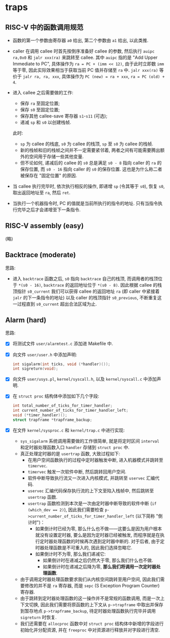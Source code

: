 # traps

## RISC-V 中的函数调用规范

- 函数的第一个参数由寄存器 `a0` 给出, 第二个参数由 `a1` 给出, 以此类推.
- caller 在调用 callee 时首先按倒序准备好 callee 的参数, 然后执行 `auipc ra,0x0` 和 `jalr xxx(ra)` 来跳转至 callee. 其中 `auipc` 指的是 "Add Upper Immediate to PC", 具体操作为 `ra = PC + (imm << 12)`, 由于此时立即数 `imm` 等于零, 因此实际效果相当于获取当前 PC 值并存储至 `ra` 中. `jalr xxx(ra)` 等价于 `jalr ra, ra, xxx`, 具体操作为 `PC (new) = ra + xxx`, `ra = PC (old) + 4`.
- 进入 callee 之后需要做的工作:
  - 保存 `ra` 至固定位置;
  - 保存 `s0` 至固定位置;
  - 保存其他 callee-save 寄存器 `s1`-`s11` (可选);
  - 递减 `sp` 和 `s0` 以创建栈帧.
  
  此时:
  
  - `sp` 为 callee 的栈底, `s0` 为 callee 的栈顶, `sp` 至 `s0` 为 callee 的栈帧.
  - 新的栈帧和旧的栈帧之间并不一定需要紧邻着, 两者之间有可能需要腾出额外的空间用于存储一些其他变量.
  - 但不论如何, 递减后的 callee 的 `s0` 总是满足 `s0 - 8` 指向 caller 的 `ra` 的保存位置, 而 `s0 - 16` 指向 caller 的 `s0` 的保存位置. 这也是为什么称二者被保存在 "固定位置" 的原因.

- 当 callee 执行完毕时, 依次执行相反的操作, 即递增 `sp` (令其等于 `s0`), 恢复 `s0`, 取出返回地址至 `ra`, 然后 `ret`.
- 当执行一个机器指令时, PC 的值就是当前所执行的指令的地址. 只有当指令执行完毕之后才会递增至下一条指令.

## RISC-V assembly (easy)

(略)

## Backtrace (moderate)

思路:

- 进入 `backtrace` 函数之后, `s0` 指向 `backtrace` 自己的栈顶, 而调用者的栈顶位于 `*(s0 - 16)`, `backtrace` 的返回地址位于 `*(s0 - 8)`. 因此根据 callee 的栈顶指针 `s0_current` 我们可以获得 callee 的返回地址 `ra` (即 caller 中紧接着 `jalr` 的下一条指令的地址) 以及 caller 的栈顶指针 `s0_previous`, 不断重复这一过程直到 `s0_current` 超出合法区域为止.

## Alarm (hard)

思路:

- [x] 将测试文件 `user/alarmtest.c` 添加进 Makefile 中.
- [x] 向文件 `user/user.h` 中添加声明:

  ```c
  int sigalarm(int ticks, void (*handler)());
  int sigreturn(void);
  ```

- [x] 向文件 `user/usys.pl`, `kernel/syscall.h`, 以及 `kernel/syscall.c` 中添加声明.
- [x] 在 `struct proc` 结构体中添加如下几个字段:

  ```c
  int total_number_of_ticks_for_timer_handler;
  int current_number_of_ticks_for_timer_handler_left;
  void (*timer_handler)();
  struct trapframe *trapframe_backup;
  ```

- [x] 在文件 `kernel/sysproc.c` 和 `kernel/trap.c` 中进行实现:
  - `sys_sigalarm` 系统调用需要做的工作很简单, 就是将定时区间 `interval` 和定时器处理函数入口 `handler` 存储到 `struct proc` 中.
  - 真正处理定时器的是 `usertrap` 函数, 大致过程如下:
    - 在用户空间函数执行的过程中定时器触发中断, 进入机器模式并跳转至 `timervec`.
    - `timervec` 触发一次软件中断, 然后跳转回用户空间.
    - 软件中断导致执行流又一次进入内核模式, 并跳转至 `uservec` 汇编代码.
    - `uservec` 汇编代码保存执行流的上下文至陷入栈帧中, 然后跳转至 `usertrap` 函数.
    - `usertrap` 函数检测到本次是一次由定时器中断导致的软件中断 (`if (which_dev == 2)`), 因此我们需要检查 `p->current_number_of_ticks_for_timer_handler_left` (以下简称 "倒计时")：
      - 如果倒计时已经为零, 那么什么也不做——这要么是因为用户根本就没有设置定时器, 要么是因为定时器已经被触发, 而程序就是在执行定时器处理函数的时候再次遇到定时器中断的. 对于后者, 由于定时器处理函数是不可重入的, 因此我们选择忽略它.
      - 如果倒计时不为零, 那么我们递减它:
        - 如果倒计时在递减之后仍然大于零, 那么我们什么也不做.
        - 如果倒计时在递减之后降为零, **那么我们将调用一次定时器处理函数**.
  - 由于调用定时器处理函数要求我们从内核空间跳转至用户空间, 因此我们需要修改的并不是 `ra` 寄存器, 而是 `sepc` (S Exception Program Counter) 寄存器.
  - 由于跳转到定时器处理函数的这一操作并不是常规的函数调用, 而是一次上下文切换, 因此我们需要将原函数的上下文从 `p->trapframe` 中取出并保存到暂存地点 `p->trapframe_backup`, 待定时器处理函数执行完毕并调用 `sigreturn` 时恢复.
  - 我们还需要在 `allocproc` 函数中对 `struct proc` 结构体中新增的字段进行初始化并分配资源, 并在 `freeproc` 中对资源进行释放并对字段进行清空.
